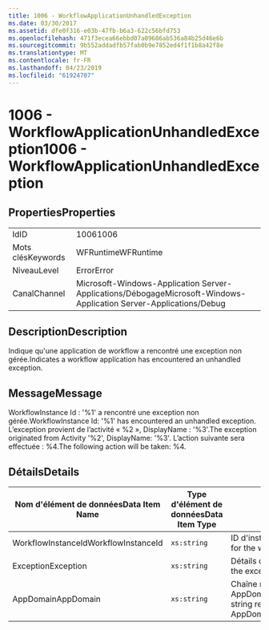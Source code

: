 ```yaml
---
title: 1006 - WorkflowApplicationUnhandledException
ms.date: 03/30/2017
ms.assetid: dfe0f316-e03b-47fb-b6a3-622c56bfd753
ms.openlocfilehash: 471f3ecea66ebbd07a09686ab536a84b25d46e6b
ms.sourcegitcommit: 9b552addadfb57fab0b9e7852ed4f1f1b8a42f8e
ms.translationtype: MT
ms.contentlocale: fr-FR
ms.lasthandoff: 04/23/2019
ms.locfileid: "61924707"
---
```

# <a name="1006---workflowapplicationunhandledexception"></a><span data-ttu-id="04b5e-102">1006 - WorkflowApplicationUnhandledException</span><span class="sxs-lookup"><span data-stu-id="04b5e-102">1006 - WorkflowApplicationUnhandledException</span></span>
## <a name="properties"></a><span data-ttu-id="04b5e-103">Properties</span><span class="sxs-lookup"><span data-stu-id="04b5e-103">Properties</span></span>  
  
|||  
|-|-|  
|<span data-ttu-id="04b5e-104">Id</span><span class="sxs-lookup"><span data-stu-id="04b5e-104">ID</span></span>|<span data-ttu-id="04b5e-105">1006</span><span class="sxs-lookup"><span data-stu-id="04b5e-105">1006</span></span>|  
|<span data-ttu-id="04b5e-106">Mots clés</span><span class="sxs-lookup"><span data-stu-id="04b5e-106">Keywords</span></span>|<span data-ttu-id="04b5e-107">WFRuntime</span><span class="sxs-lookup"><span data-stu-id="04b5e-107">WFRuntime</span></span>|  
|<span data-ttu-id="04b5e-108">Niveau</span><span class="sxs-lookup"><span data-stu-id="04b5e-108">Level</span></span>|<span data-ttu-id="04b5e-109">Error</span><span class="sxs-lookup"><span data-stu-id="04b5e-109">Error</span></span>|  
|<span data-ttu-id="04b5e-110">Canal</span><span class="sxs-lookup"><span data-stu-id="04b5e-110">Channel</span></span>|<span data-ttu-id="04b5e-111">Microsoft-Windows-Application Server-Applications/Débogage</span><span class="sxs-lookup"><span data-stu-id="04b5e-111">Microsoft-Windows-Application Server-Applications/Debug</span></span>|  
  
## <a name="description"></a><span data-ttu-id="04b5e-112">Description</span><span class="sxs-lookup"><span data-stu-id="04b5e-112">Description</span></span>  
 <span data-ttu-id="04b5e-113">Indique qu'une application de workflow a rencontré une exception non gérée.</span><span class="sxs-lookup"><span data-stu-id="04b5e-113">Indicates a workflow application has encountered an unhandled exception.</span></span>  
  
## <a name="message"></a><span data-ttu-id="04b5e-114">Message</span><span class="sxs-lookup"><span data-stu-id="04b5e-114">Message</span></span>  
 <span data-ttu-id="04b5e-115">WorkflowInstance Id : '%1' a rencontré une exception non gérée.</span><span class="sxs-lookup"><span data-stu-id="04b5e-115">WorkflowInstance Id: '%1' has encountered an unhandled exception.</span></span>  <span data-ttu-id="04b5e-116">L’exception provient de l’activité « %2 », DisplayName : '%3'.</span><span class="sxs-lookup"><span data-stu-id="04b5e-116">The exception originated from Activity '%2', DisplayName: '%3'.</span></span>  <span data-ttu-id="04b5e-117">L’action suivante sera effectuée : %4.</span><span class="sxs-lookup"><span data-stu-id="04b5e-117">The following action will be taken: %4.</span></span>  
  
## <a name="details"></a><span data-ttu-id="04b5e-118">Détails</span><span class="sxs-lookup"><span data-stu-id="04b5e-118">Details</span></span>  
  
|<span data-ttu-id="04b5e-119">Nom d'élément de données</span><span class="sxs-lookup"><span data-stu-id="04b5e-119">Data Item Name</span></span>|<span data-ttu-id="04b5e-120">Type d'élément de données</span><span class="sxs-lookup"><span data-stu-id="04b5e-120">Data Item Type</span></span>|<span data-ttu-id="04b5e-121">Description</span><span class="sxs-lookup"><span data-stu-id="04b5e-121">Description</span></span>|  
|--------------------|--------------------|-----------------|  
|<span data-ttu-id="04b5e-122">WorkflowInstanceId</span><span class="sxs-lookup"><span data-stu-id="04b5e-122">WorkflowInstanceId</span></span>|`xs:string`|<span data-ttu-id="04b5e-123">ID d'instance pour le workflow</span><span class="sxs-lookup"><span data-stu-id="04b5e-123">The instance id for the workflow</span></span>|  
|<span data-ttu-id="04b5e-124">Exception</span><span class="sxs-lookup"><span data-stu-id="04b5e-124">Exception</span></span>|`xs:string`|<span data-ttu-id="04b5e-125">Détails de l'exception</span><span class="sxs-lookup"><span data-stu-id="04b5e-125">The exception details for the exception</span></span>|  
|<span data-ttu-id="04b5e-126">AppDomain</span><span class="sxs-lookup"><span data-stu-id="04b5e-126">AppDomain</span></span>|`xs:string`|<span data-ttu-id="04b5e-127">Chaîne retournée par AppDomain.CurrentDomain.FriendlyName.</span><span class="sxs-lookup"><span data-stu-id="04b5e-127">The string returned by AppDomain.CurrentDomain.FriendlyName.</span></span>|
